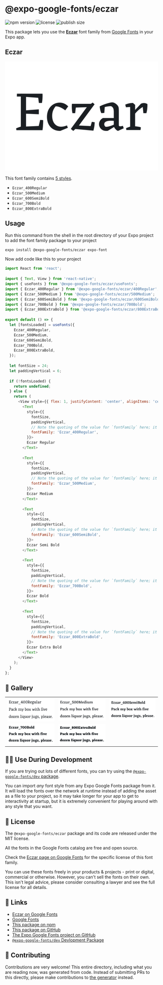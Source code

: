 # @expo-google-fonts/eczar

![npm version](https://flat.badgen.net/npm/v/@expo-google-fonts/eczar)
![license](https://flat.badgen.net/github/license/expo/google-fonts)
![publish size](https://flat.badgen.net/packagephobia/install/@expo-google-fonts/eczar)

This package lets you use the [**Eczar**](https://fonts.google.com/specimen/Eczar) font family from [Google Fonts](https://fonts.google.com/) in your Expo app.

## Eczar

![Eczar](./font-family.png)

This font family contains [5 styles](#-gallery).

- `Eczar_400Regular`
- `Eczar_500Medium`
- `Eczar_600SemiBold`
- `Eczar_700Bold`
- `Eczar_800ExtraBold`

## Usage

Run this command from the shell in the root directory of your Expo project to add the font family package to your project
```sh
expo install @expo-google-fonts/eczar expo-font
```

Now add code like this to your project
```js
import React from 'react';

import { Text, View } from 'react-native';
import { useFonts } from '@expo-google-fonts/eczar/useFonts';
import { Eczar_400Regular } from '@expo-google-fonts/eczar/400Regular';
import { Eczar_500Medium } from '@expo-google-fonts/eczar/500Medium';
import { Eczar_600SemiBold } from '@expo-google-fonts/eczar/600SemiBold';
import { Eczar_700Bold } from '@expo-google-fonts/eczar/700Bold';
import { Eczar_800ExtraBold } from '@expo-google-fonts/eczar/800ExtraBold';

export default () => {
  let [fontsLoaded] = useFonts({
    Eczar_400Regular,
    Eczar_500Medium,
    Eczar_600SemiBold,
    Eczar_700Bold,
    Eczar_800ExtraBold,
  });

  let fontSize = 24;
  let paddingVertical = 6;

  if (!fontsLoaded) {
    return undefined;
  } else {
    return (
      <View style={{ flex: 1, justifyContent: 'center', alignItems: 'center' }}>
        <Text
          style={{
            fontSize,
            paddingVertical,
            // Note the quoting of the value for `fontFamily` here; it expects a string!
            fontFamily: 'Eczar_400Regular',
          }}>
          Eczar Regular
        </Text>

        <Text
          style={{
            fontSize,
            paddingVertical,
            // Note the quoting of the value for `fontFamily` here; it expects a string!
            fontFamily: 'Eczar_500Medium',
          }}>
          Eczar Medium
        </Text>

        <Text
          style={{
            fontSize,
            paddingVertical,
            // Note the quoting of the value for `fontFamily` here; it expects a string!
            fontFamily: 'Eczar_600SemiBold',
          }}>
          Eczar Semi Bold
        </Text>

        <Text
          style={{
            fontSize,
            paddingVertical,
            // Note the quoting of the value for `fontFamily` here; it expects a string!
            fontFamily: 'Eczar_700Bold',
          }}>
          Eczar Bold
        </Text>

        <Text
          style={{
            fontSize,
            paddingVertical,
            // Note the quoting of the value for `fontFamily` here; it expects a string!
            fontFamily: 'Eczar_800ExtraBold',
          }}>
          Eczar Extra Bold
        </Text>
      </View>
    );
  }
};

```

## 🔡 Gallery


||||
|-|-|-|
|![Eczar_400Regular](./Eczar_400Regular.ttf.png)|![Eczar_500Medium](./Eczar_500Medium.ttf.png)|![Eczar_600SemiBold](./Eczar_600SemiBold.ttf.png)||
|![Eczar_700Bold](./Eczar_700Bold.ttf.png)|![Eczar_800ExtraBold](./Eczar_800ExtraBold.ttf.png)|||


## 👩‍💻 Use During Development

If you are trying out lots of different fonts, you can try using the [`@expo-google-fonts/dev` package](https://github.com/expo/google-fonts/tree/master/font-packages/dev#readme).

You can import *any* font style from any Expo Google Fonts package from it. It will load the fonts
over the network at runtime instead of adding the asset as a file to your project, so it may take longer
for your app to get to interactivity at startup, but it is extremely convenient
for playing around with any style that you want.

## 📖 License

The `@expo-google-fonts/eczar` package and its code are released under the MIT license.

All the fonts in the Google Fonts catalog are free and open source.

Check the [Eczar page on Google Fonts](https://fonts.google.com/specimen/Eczar) for the specific license of this font family.

You can use these fonts freely in your products & projects - print or digital, commercial or otherwise. However, you can't sell the fonts on their own. This isn't legal advice, please consider consulting a lawyer and see the full license for all details.

## 🔗 Links

- [Eczar on Google Fonts](https://fonts.google.com/specimen/Eczar)
- [Google Fonts](https://fonts.google.com/)
- [This package on npm](https://www.npmjs.com/package/@expo-google-fonts/eczar)
- [This package on GitHub](https://github.com/expo/google-fonts/tree/master/font-packages/eczar)
- [The Expo Google Fonts project on GitHub](https://github.com/expo/google-fonts)
- [`@expo-google-fonts/dev` Devlopment Package](https://github.com/expo/google-fonts/tree/master/font-packages/dev)

## 🤝 Contributing

Contributions are very welcome! This entire directory, including what you are reading now, was generated from code. Instead of submitting PRs to this directly, please make contributions to [the generator](https://github.com/expo/google-fonts/tree/master/packages/generator) instead.
